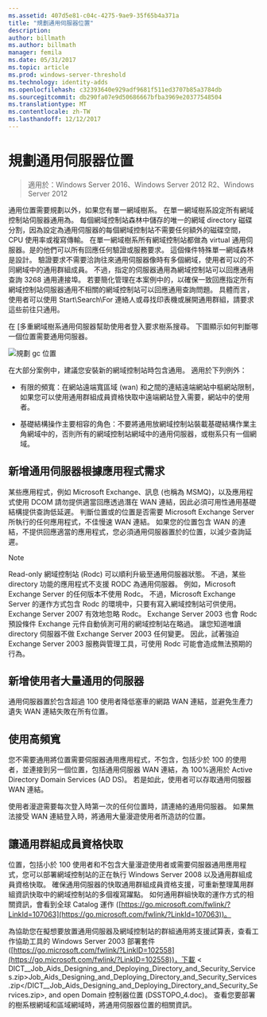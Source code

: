 ```yaml
---
ms.assetid: 407d5e81-c04c-4275-9ae9-35f65b4a371a
title: "規劃通用伺服器位置"
description: 
author: billmath
ms.author: billmath
manager: femila
ms.date: 05/31/2017
ms.topic: article
ms.prod: windows-server-threshold
ms.technology: identity-adds
ms.openlocfilehash: c32393640e929adf9681f511ed3707b85a3784db
ms.sourcegitcommit: db290fa07e9d50686667bfba3969e20377548504
ms.translationtype: MT
ms.contentlocale: zh-TW
ms.lasthandoff: 12/12/2017
---
```

# <a name="planning-global-catalog-server-placement"></a>規劃通用伺服器位置

>適用於：Windows Server 2016、Windows Server 2012 R2、Windows Server 2012

通用位置需要規劃以外，如果您有單一網域樹系。 在單一網域樹系設定所有網域控制站伺服器通用為。 每個網域控制站森林中儲存的唯一的網域 directory 磁碟分割，因為設定為通用伺服器的每個網域控制站不需要任何額外的磁碟空間，CPU 使用率或複寫傳輸。 在單一網域樹系所有網域控制站都做為 virtual 通用伺服器。是的他們可以所有回應任何驗證或服務要求。 這個條件特殊單一網域森林是設計。 驗證要求不需要洽詢往來通用伺服器像時有多個網域，使用者可以的不同網域中的通用群組成員。 不過，指定的伺服器通用為網域控制站可以回應通用查詢 3268 通用連接埠。 若要簡化管理在本案例中的，以確保一致回應指定所有網域控制站伺服器通用不相關的網域控制站可以回應通用查詢問題。 具體而言，使用者可以使用 Start\Search\For 連絡人或尋找印表機或展開通用群組，請要求這些前往只通用。  
  
在 [多重網域樹系通用伺服器幫助使用者登入要求樹系搜尋。 下圖顯示如何判斷哪一個位置需要通用伺服器。  
  
![規劃 gc 位置](media/Planning-Global-Catalog-Server-Placement/8fc4777c-47b6-4ee7-b8ad-a04e7c5ee67f.gif)  
  
在大部分案例中，建議您安裝新的網域控制站時包含通用。 適用於下列例外：  
  
-   有限的頻寬：在網站遠端寬區域 (wan) 和之間的連結遠端網站中樞網站限制，如果您可以使用通用群組成員資格快取中遠端網站登入需要，網站中的使用者。  
  
-   基礎結構操作主要相容的角色：不要將通用放網域控制站裝載基礎結構作業主角網域中的，否則所有的網域控制站網域中的通用伺服器，或樹系只有一個網域。  
  
## <a name="adding-global-catalog-servers-based-on-application-requirements"></a>新增通用伺服器根據應用程式需求  
某些應用程式，例如 Microsoft Exchange、訊息 (也稱為 MSMQ)，以及應用程式使用 DCOM 請勿提供適當回應透過潛在 WAN 連結，因此必須可用性通用基礎結構提供查詢低延遲。 判斷位置或的位置是否需要 Microsoft Exchange Server 所執行的任何應用程式，不佳慢速 WAN 連結。 如果您的位置包含 WAN 的連結，不提供回應適當的應用程式，您必須通用伺服器置於的位置，以減少查詢延遲。  
  
> [!NOTE]  
> Read-only 網域控制站 (Rodc) 可以順利升級至通用伺服器狀態。 不過，某些 directory 功能的應用程式不支援 RODC 為通用伺服器。 例如，Microsoft Exchange Server 的任何版本不使用 Rodc。 不過，Microsoft Exchange Server 的運作方式包含 Rodc 的環境中，只要有寫入網域控制站可供使用。 Exchange Server 2007 有效地忽略 Rodc。 Exchange Server 2003 也會 Rodc 預設條件 Exchange 元件自動偵測可用的網域控制站在略過。 讓您知道唯讀 directory 伺服器不做 Exchange Server 2003 任何變更。 因此，試著強迫 Exchange Server 2003 服務與管理工具，可使用 Rodc 可能會造成無法預期的行為。  
  
## <a name="adding-global-catalog-servers-for-a-large-number-of-users"></a>新增使用者大量通用的伺服器  
通用伺服器置於包含超過 100 使用者降低塞車的網路 WAN 連結，並避免生產力遺失 WAN 連結失敗在所有位置。  
  
## <a name="using-highly-available-bandwidth"></a>使用高頻寬  
您不需要通用將位置需要伺服器通用應用程式，不包含，包括少於 100 的使用者，並連接到另一個位置，包括通用伺服器 WAN 連結，為 100%適用於 Active Directory Domain Services (AD DS)。 若是如此，使用者可以存取通用伺服器 WAN 連結。  
  
使用者漫遊需要每次登入時第一次的任何位置時，請連絡的通用伺服器。 如果無法接受 WAN 連結登入時，將通用大量漫遊使用者所造訪的位置。  
  
## <a name="enabling-universal-group-membership-caching"></a>讓通用群組成員資格快取  
位置，包括小於 100 使用者和不包含大量漫遊使用者或需要伺服器通用應用程式，您可以部署網域控制站的正在執行 Windows Server 2008 以及通用群組成員資格快取。 確保通用伺服器的快取通用群組成員資格支援，可重新整理萬用群組資訊快取中的網域控制站的多個複寫躍點。 如何通用群組快取的運作方式的相關資訊，會看到全球 Catalog 運作 ([https://go.microsoft.com/fwlink/?LinkId=107063](https://go.microsoft.com/fwlink/?LinkId=107063))。  
  
為協助您在擬想要放置通用伺服器及網域控制站的群組通用將支援試算表，查看工作協助工具的 Windows Server 2003 部署套件 ([https://go.microsoft.com/fwlink/?LinkID=102558](https://go.microsoft.com/fwlink/?LinkID=102558))，下載 < DICT__Job_Aids_Designing_and_Deploying_Directory_and_Security_Services.zip>Job_Aids_Designing_and_Deploying_Directory_and_Security_Services.zip</DICT__Job_Aids_Designing_and_Deploying_Directory_and_Security_Services.zip>, and open Domain 控制器位置 (DSSTOPO_4.doc)。 查看您要部署的樹系根網域和區域網域時，將通用伺服器位置的相關資訊。  
  


